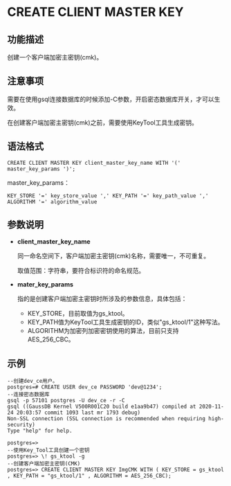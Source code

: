 # CREATE CLIENT MASTER KEY<a name="ZH-CN_TOPIC_0294528088"></a>

## 功能描述<a name="section1163224811518"></a>

创建一个客户端加密主密钥\(cmk\)。

## 注意事项<a name="zh-cn_topic_0059777586_s0bb17f15d73a4d978ef028b2686e0f7a"></a>

需要在使用gsql连接数据库的时候添加-C参数，开启密态数据库开关，才可以生效。

在创建客户端加密主密钥\(cmk\)之前，需要使用KeyTool工具生成密钥。

## 语法格式<a name="zh-cn_topic_0059777586_sa46c661c13834b8389614f75e47a3efa"></a>

```
CREATE CLIENT MASTER KEY client_master_key_name WITH '(' master_key_params ')';
```

master\_key\_params：

```
KEY_STORE '=' key_store_value ',' KEY_PATH '=' key_path_value ',' ALGORITHM '=' algorithm_value
```

## 参数说明<a name="section2852173114389"></a>

-   **client\_master\_key\_name**

    同一命名空间下，客户端加密主密钥\(cmk\)名称，需要唯一，不可重复。

    取值范围：字符串，要符合标识符的命名规范。

-   **mater\_key\_params**

    指的是创建客户端加密主密钥时所涉及的参数信息，具体包括：

    -   KEY\_STORE，目前取值为gs\_ktool。
    -   KEY\_PATH值为KeyTool工具生成密钥的ID，类似"gs\_ktool/1"这种写法。
    -   ALGORITHM为加密列加密密钥使用的算法，目前只支持AES\_256\_CBC。


## 示例<a name="section7854941155112"></a>

```
--创建dev_ce用户。
postgres=# CREATE USER dev_ce PASSWORD 'dev@1234';
--连接密态数据库
gsql -p 57101 postgres -U dev_ce -r -C
gsql ((GaussDB Kernel V500R001C20 build e1aa9b47) compiled at 2020-11-24 20:03:57 commit 1093 last mr 1793 debug)
Non-SSL connection (SSL connection is recommended when requiring high-security)
Type "help" for help.

postgres=>
--使用Key_Tool工具创建一个密钥
postgres=> \! gs_ktool -g
--创建客户端加密主密钥(CMK)
postgres=> CREATE CLIENT MASTER KEY ImgCMK WITH ( KEY_STORE = gs_ktool , KEY_PATH = "gs_ktool/1" , ALGORITHM = AES_256_CBC);
```

